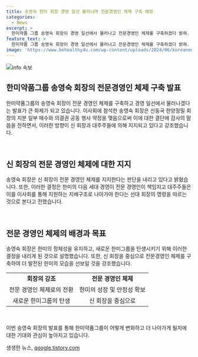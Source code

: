 ```yaml
---
title: 송영숙 한미 회장 경영 일선 물러나며 전문경영인 체제 구축 예정
categories:
  - News
excerpt: >
  한미약품 그룹 송영숙 회장이 경영 일선에서 물러나고 전문경영인 체제를 구축하겠다 밝혀. 이는 대주주의 이사회 지원을 통해 신 회장 중심으로 새로운 한미그룹으로의 재탄생을 모색하는 결정으로, 회장은 신 회장과 대주주 가족이 힘을 합쳐 한미의 미래를 모색할 것을 강조했다.
feature_text: >
  한미약품 그룹 송영숙 회장이 경영 일선에서 물러나고 전문경영인 체제를 구축하겠다 밝혀. 이는 대주주의 이사회 지원을 통해 신 회장 중심으로 새로운 한미그룹으로의 재탄생을 모색하는 결정으로, 회장은 신 회장과 대주주 가족이 힘을 합쳐 한미의 미래를 모색할 것을 강조했다.
image: 'https://www.behealthy4u.com/wp-content/uploads/2024/06/koreanews.jpg'
---
```


<p><img src="https://www.behealthy4u.com/wp-content/uploads/2024/06/koreanews.jpg" alt="info 속보" /></p>

<h2 data-ke-size="size26">한미약품그룹 송영숙 회장의 전문경영인 체제 구축 발표</h2>

<p>한미약품그룹의 송영숙 회장이 전문 경영인 체제를 구축하고 경영 일선에서 물러나겠다는 발표가 큰 화제가 되고 있습니다. 이사회에 참석한 송영숙 회장은 신동국 한양정밀 회장의 지분 일부 매수와 의결권 공동 행사 약정을 맺음으로써 이에 대한 결단에 감사의 말씀을 전하면서, 이러한 방향이 신 회장과 대주주들에 의해 지지되고 있다고 강조했습니다.</p>

<p data-ke-size="size16">&nbsp;</p>

<h2 data-ke-size="size24">신 회장의 전문 경영인 체제에 대한 지지</h2>

<p>송영숙 회장은 신 회장이 전문 경영인 체제를 지지한다는 판단을 내리고 있다고 밝혔습니다. 또한, 이러한 결정은 한미의 다음 세대 경영이 전문 경영인이 책임지고 대주주들은 이를 이사회를 통해 지원하는 지배구조로 나아가야 한다는 선대 회장의 명령을 따르는 것으로 본다고 전했습니다.</p>

<p data-ke-size="size16">&nbsp;</p>

<h2 data-ke-size="size24">전문 경영인 체제의 배경과 목표</h2>

<p>송영숙 회장은 한미의 정체성을 유지하고, 새로운 한미그룹을 탄생시키기 위해 이러한 결정을 내리게 된 것으로 설명했습니다. 또한, 신 회장을 중심으로 전문경영인 체제를 구축하여 더 발전된 한미의 모습을 선보일 것을 강조했습니다.</p>

<table>
    <tr>
        <td style="text-align: center; height: 17px;"><b>회장의 강조</b></td>
        <td style="text-align: center; height: 17px;"><b>전문 경영인 체제</b></td>
    </tr>
    <tr>
        <td style="text-align: center; height: 17px;">전문 경영인 체제로의 전환</td>
        <td style="text-align: center; height: 17px;">한미의 성장 및 안정성 확보</td>
    </tr>
    <tr>
        <td style="text-align: center; height: 17px;">새로운 한미그룹의 탄생</td>
        <td style="text-align: center; height: 17px;">신 회장을 중심으로</td>
    </tr>
</table>

<p data-ke-size="size16">&nbsp;</p>

<p>이번 송영숙 회장의 발표를 통해 한미약품그룹이 어떻게 변화하고 더 나아가게 될지에 대한 기대와 관심이 높아지고 있습니다.</p>
생생한 뉴스, <a href="https://qoogle.tistory.com" rel="dofollow">qoogle.tistory.com</a>


